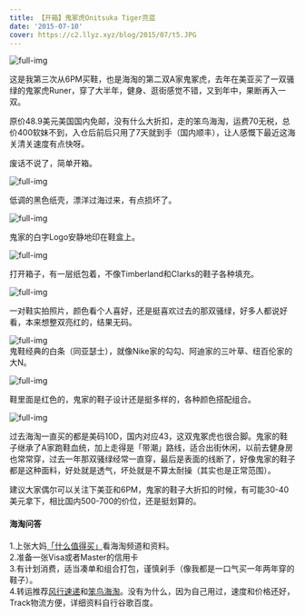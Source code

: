```yaml
---
title: 【开箱】鬼冢虎Onitsuka Tiger亮蓝
date: '2015-07-10'
cover: https://c2.llyz.xyz/blog/2015/07/t5.JPG
---
```


![full-img](https://c2.llyz.xyz/blog/2015/07/t5.JPG)

这是我第三次从6PM买鞋，也是海淘的第二双A家鬼冢虎，去年在美亚买了一双骚绿的鬼冢虎Runer，穿了大半年，健身、逛街感觉不错，又到年中，果断再入一双。

原价48.9美元美国国内免邮，没有什么大折扣，走的笨鸟海淘，运费70无税，总价400软妹不到，入仓后前后只用了7天就到手（国内顺丰），让人感慨下最近这海关清关速度有点快呀。

废话不说了，简单开箱。

![full-img](https://c2.llyz.xyz/blog/2015/07/t9.JPG)

低调的黑色纸壳，漂洋过海过来，有点损坏了。

![full-img](https://c2.llyz.xyz/blog/2015/07/t8.JPG)

鬼家的白字Logo安静地印在鞋盒上。

![full-img](https://c2.llyz.xyz/blog/2015/07/t7.JPG)

打开箱子，有一层纸包着，不像Timberland和Clarks的鞋子各种填充。

![full-img](https://c2.llyz.xyz/blog/2015/07/t6.JPG)

一对鞋实拍照片，颜色看个人喜好，还是挺喜欢过去的那双骚绿，好多人都说好看，本来想整双亮红的，结果无码。

![full-img](https://c2.llyz.xyz/blog/2015/07/t5.JPG)  
鬼鞋经典的白条（同亚瑟士），就像Nike家的勾勾、阿迪家的三叶草、纽百伦家的大N。

![full-img](https://c2.llyz.xyz/blog/2015/07/t3.JPG)

鞋里面是红色的，鬼家的鞋子设计还是挺多样的，各种颜色搭配组合。

![full-img](https://c2.llyz.xyz/blog/2015/07/t2.JPG)

过去海淘一直买的都是美码10D，国内对应43，这双鬼冢虎也很合脚。鬼家的鞋子继承了A家跑鞋血统，加上走得是「带潮」路线，适合出街休闲，以前去健身房也常常穿，过去一年那双骚绿经常一直穿，最后是表面的线断了，好像鬼家的鞋子都是这种面料，好处就是透气，坏处就是不算太耐操（其实也是正常范围）。

建议大家偶尔可以关注下美亚和6PM，鬼家的鞋子大折扣的时候，有可能30-40美元拿下，相比国内500-700的价位，还是挺划算的。

#### 海淘问答

1.上张大妈[「什么值得买」](https://www.smzdm.com/)看海淘频道和资料。  
2.准备一张Visa或者Master的信用卡  
3.有计划消费，适当凑单和组合打包，谨慎剁手（像我都是一口气买一年两年穿的鞋子）。  
4.转运推荐[风行速递](https://www.fengex.com/#/index)和[笨鸟海淘](https://www.birdex.cn/)。没有为什么，因为自己用过，速度和价格还好，Track物流方便，详细资料自行谷歌百度。

